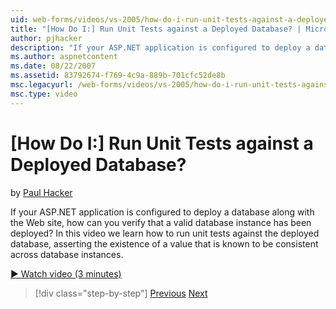 ```yaml
---
uid: web-forms/videos/vs-2005/how-do-i-run-unit-tests-against-a-deployed-database
title: "[How Do I:] Run Unit Tests against a Deployed Database? | Microsoft Docs"
author: pjhacker
description: "If your ASP.NET application is configured to deploy a database along with the Web site, how can you verify that a valid database instance has been deployed?..."
ms.author: aspnetcontent
ms.date: 08/22/2007
ms.assetid: 83792674-f769-4c9a-889b-701cfc52de8b
msc.legacyurl: /web-forms/videos/vs-2005/how-do-i-run-unit-tests-against-a-deployed-database
msc.type: video
---
```

[How Do I:] Run Unit Tests against a Deployed Database?
====================
by [Paul Hacker](https://github.com/pjhacker)

If your ASP.NET application is configured to deploy a database along with the Web site, how can you verify that a valid database instance has been deployed? In this video we learn how to run unit tests against the deployed database, asserting the existence of a value that is known to be consistent across database instances.

[&#9654; Watch video (3 minutes)](https://channel9.msdn.com/Blogs/ASP-NET-Site-Videos/how-do-i-run-unit-tests-against-a-deployed-database)

> [!div class="step-by-step"]
> [Previous](how-do-i-deploy-a-web-application-during-a-team-build.md)
> [Next](how-do-i-enable-code-coverage-and-profiling-in-production-applications.md)

